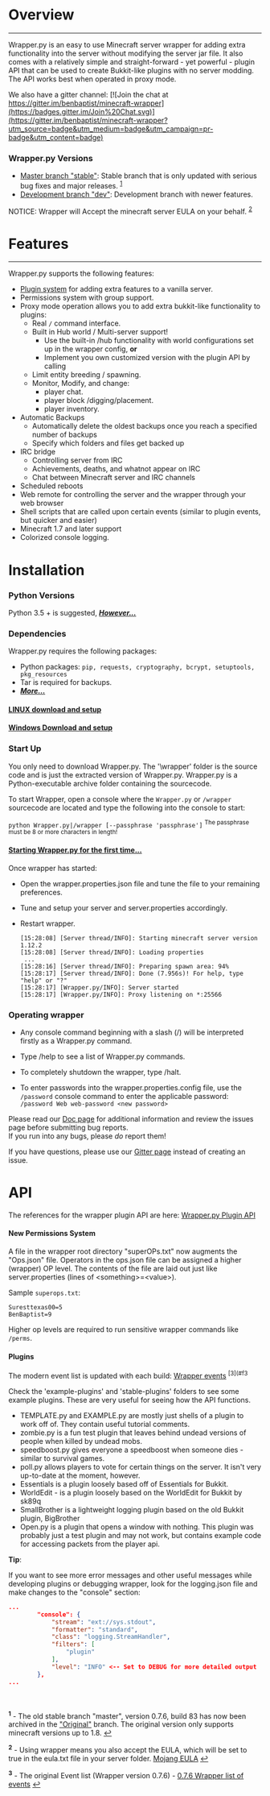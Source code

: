 # Overview #
-------------------------------------------
Wrapper.py is an easy to use Minecraft server wrapper for adding extra functionality into the server without modifying 
the server jar file.  It also comes with a relatively simple and straight-forward - yet powerful - plugin API that can be used
to create Bukkit-like plugins with no server modding.  The API works best when operated in proxy mode.

We also have a gitter channel: [![Join the chat at https://gitter.im/benbaptist/minecraft-wrapper](https://badges.gitter.im/Join%20Chat.svg)](https://gitter.im/benbaptist/minecraft-wrapper?utm_source=badge&utm_medium=badge&utm_campaign=pr-badge&utm_content=badge)

###  **Wrapper.py Versions**

 - [Master branch "stable"](https://github.com/benbaptist/minecraft-wrapper/tree/master):  Stable branch that is only updated with serious bug fixes and major releases. <sup id="a1">[1](#f1)</sup>
 - [Development branch "dev"](https://github.com/benbaptist/minecraft-wrapper/tree/development):  Development branch with newer features.

NOTICE: Wrapper will Accept the minecraft server EULA on your behalf. <sup id="a2">[2](#f2)</sup>


# Features #
-------------------------------------------
Wrapper.py supports the following features:
- [Plugin system](/documentation/plugin_api.md) for adding extra features to a vanilla server.
- Permissions system with group support.
- Proxy mode operation allows you to add extra bukkit-like functionality to plugins:
  - Real `/` command interface.
  - Built in Hub world / Multi-server support!
    - Use the built-in /hub functionality with world configurations set up in the wrapper config, __or__
    - Implement you own customized version with the plugin API by calling
  - Limit entity breeding / spawning.
  - Monitor, Modify, and change:
    - player chat.
    - player block /digging/placement.
    - player inventory.
- Automatic Backups
  - Automatically delete the oldest backups once you reach a specified number of backups
  - Specify which folders and files get backed up
- IRC bridge
  - Controlling server from IRC
  - Achievements, deaths, and whatnot appear on IRC
  - Chat between Minecraft server and IRC channels
- Scheduled reboots
- Web remote for controlling the server and the wrapper through your web browser
- Shell scripts that are called upon certain events (similar to plugin events, but quicker and easier)
- Minecraft 1.7 and later support
- Colorized console logging.


# Installation #

###  **Python Versions**

Python 3.5 + is suggested,
***[However...](/documentation/pyversions.md)***

###  **Dependencies**

Wrapper.py requires the following packages: </br>
- Python packages: `pip, requests, cryptography, bcrypt, setuptools, pkg_resources`
- Tar is required for backups.
 - ***[More...](/documentation/depends.md)***


#### [**LINUX download and setup**](/documentation/linux.md)

#### [**Windows Download and setup**](/documentation/windows.md)

###  **Start Up**

You only need to download Wrapper.py.  The '\wrapper' folder is the source code and is just the extracted version
 of Wrapper.py.  Wrapper.py is a Python-executable archive folder containing the sourcecode.</br>

To start Wrapper, open a console where the `Wrapper.py` or `/wrapper` sourcecode are
located and type the following into the console to start:

 `python Wrapper.py|/wrapper [--passphrase 'passphrase']` <sup>The passphrase must be 8 or more characters in length!</sup>

#### [Starting Wrapper.py for the first time...](/documentation/first_start.md)

Once wrapper has started:
- Open the wrapper.properties.json file and tune the file to your remaining preferences.
- Tune and setup your server and server.properties accordingly.
- Restart wrapper.

    ```
    [15:28:08] [Server thread/INFO]: Starting minecraft server version 1.12.2
    [15:28:08] [Server thread/INFO]: Loading properties
     ...
    [15:28:16] [Server thread/INFO]: Preparing spawn area: 94%
    [15:28:17] [Server thread/INFO]: Done (7.956s)! For help, type "help" or "?"
    [15:28:17] [Wrapper.py/INFO]: Server started
    [15:28:17] [Wrapper.py/INFO]: Proxy listening on *:25566
    ```

### Operating wrapper ###

- Any console command beginning with a slash (/) will be interpreted firstly as a Wrapper.py command.<br>
- Type /help to see a list of Wrapper.py commands.<br>
- To completely shutdown the wrapper, type /halt.</br>

- To enter passwords into the wrapper.properties.config file, use the `/password` console command to enter the applicable password:
    `/password Web web-password <new password>`

Please read our [Doc page](/documentation/readme.md) for additional information and review the issues page before submitting bug reports.<br>
If you run into any bugs, please _do_ report them!

If you have questions, please use our [Gitter page](https://gitter.im/benbaptist/minecraft-wrapper) instead of creating an issue.


# API #
The references for the wrapper plugin API are here:
[Wrapper.py Plugin API](/documentation/plugin_api.md)

#### New Permissions System ####

A file in the wrapper root directory "superOPs.txt" now augments the "Ops.json" file.  Operators in the ops.json file can be assigned a higher (wrapper) OP level.  The contents of the file are laid out just like server.properties (lines of \<something\>=\<value\>).

Sample `superops.txt`:
```
Suresttexas00=5
BenBaptist=9
```

Higher op levels are required to run sensitive wrapper commands like `/perms`.

#### Plugins ####

The modern event list is updated with each build: [Wrapper events](/documentation/events.rst) <sup id="a3">[3](#f3</sup>

Check the 'example-plugins' and 'stable-plugins' folders to see some example plugins.  These are very useful for seeing how the API functions.

- TEMPLATE.py and EXAMPLE.py are mostly just shells of a plugin to work off of.  They contain useful tutorial comments.
- zombie.py is a fun test plugin that leaves behind undead versions of people when killed by undead mobs.
- speedboost.py gives everyone a speedboost when someone dies - similar to survival games.
- poll.py allows players to vote for certain things on the server. It isn't very up-to-date at the moment, however.
- Essentials is a plugin loosely based off of Essentials for Bukkit.
- WorldEdit - is a plugin loosely based on the WorldEdit for Bukkit by sk89q
- SmallBrother is a lightweight logging plugin based on the old Bukkit plugin, BigBrother
- Open.py is a plugin that opens a window with nothing.  This plugin was probably just a test plugin and may not work, but contains example code for accessing packets from the player api.

__Tip__:

If you want to see more error messages and other useful messages while developing plugins or debugging wrapper,
look for the logging.json file and make changes to the "console" section:

```json
...
        "console": {
            "stream": "ext://sys.stdout",
            "formatter": "standard",
            "class": "logging.StreamHandler",
            "filters": [
                "plugin"
            ],
            "level": "INFO" <-- Set to DEBUG for more detailed output
        },
...
```
<br><br>
<sup><b id="f1">1</b></sup> - The old stable branch "master", version 0.7.6, build 83 has now been archived in the ["Original"](https://github.com/benbaptist/minecraft-wrapper/tree/Original) branch. The original
version only supports minecraft versions up to 1.8.    [↩](#a1)

<sup><b id="f2">2</b></sup> - Using wrapper means you also accept the EULA, which will be set to true in the eula.txt file in your server folder. [Mojang EULA](https://account.mojang.com/documents/minecraft_eula)   [↩](#a2)

<sup><b id="f3">3</b></sup> - The original Event list (Wrapper version 0.7.6) - [0.7.6 Wrapper list of events](https://docs.google.com/spreadsheet/ccc?key=0AoWx24EFSt80dDRiSGVxcW1xQkVLb2dWTUN4WE5aNmc&usp=sharing)   [↩](#a3)

